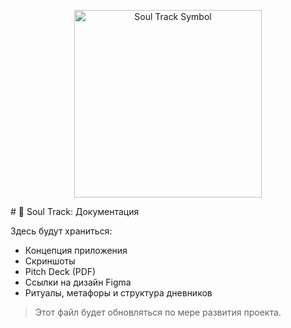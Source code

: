 <p align="center">
  <img src="docs/soul-logo.png" alt="Soul Track Symbol" width="300"/>
</p># 📁 Soul Track: Документация

Здесь будут храниться:
- Концепция приложения
- Скриншоты
- Pitch Deck (PDF)
- Ссылки на дизайн Figma
- Ритуалы, метафоры и структура дневников

> Этот файл будет обновляться по мере развития проекта.
